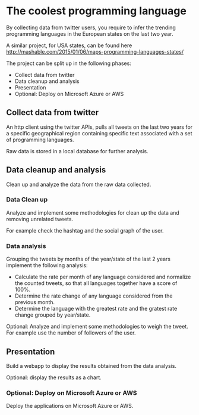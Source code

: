 # The coolest programming language

By collecting data from twitter users, you require to infer the trending programming languages in the European states on the last two year.

A similar project, for USA states, can be found here http://mashable.com/2015/01/06/maps-programming-languages-states/

The project can be split up in the following phases:
-  Collect data from twitter
-  Data cleanup and analysis
-  Presentation
-  Optional: Deploy on Microsoft Azure or AWS


## Collect data from twitter

An http client using the twitter APIs, pulls all tweets on the last two years
for a specific geographical region containing specific
text associated with a set of programming languages. 

Raw data is stored in a local database for further analysis.

## Data cleanup and analysis

Clean up and analyze the data from the raw data collected.

### Data Clean up

Analyze and implement some methodologies for clean up the data and removing unrelated tweets.

For example check the hashtag and the social graph of the user.

### Data analysis

Grouping the tweets by months of the year/state of the last 2 years implement the following analysis:
- Calculate the rate per month of any language considered and normalize the counted tweets, so that all languages together have a score of 100%.
- Determine the rate change of any language considered from the previous month.
- Determine the language with the greatest rate and the gratest rate change grouped by year/state.

Optional: Analyze and implement some methodologies to weigh the tweet. 
For example use the number of followers of the user.

## Presentation

Build a webapp to display the results obtained from the data analysis.

Optional: display the results as a chart.

### Optional: Deploy on Microsoft Azure or AWS

Deploy the applications on Microsoft Azure or AWS.



